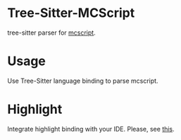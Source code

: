 # Tree-Sitter-MCScript

tree-sitter parser for [mcscript](https://github.com/Nervonment/mcscript).

# Usage

Use Tree-Sitter language binding to parse mcscript.

# Highlight

Integrate highlight binding with your IDE. Please, see [this](https://github.com/ulic-youthlic/tree-sitter-mcscript/wiki/).
